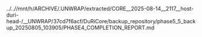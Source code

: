 ../..//mnt/h/ARCHIVE/.UNWRAP/extracted/CORE__2025-08-14__2117__host-duri-head-/__UNWRAP/37cd7f6acf/DuRiCore/backup_repository/phase5_5_backup_20250805_103905/PHASE4_COMPLETION_REPORT.md